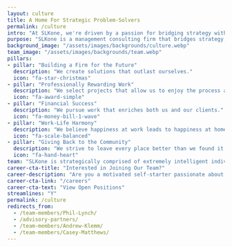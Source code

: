 ```yaml
---
layout: culture
title: A Home For Strategic Problem-Solvers
permalink: /culture
intro: "At SLKone, we're driven by a passion for bridging strategy with execution. Our team of innovative problem-solvers thrives on challenging the status quo and delivering tangible results."
purpose: "SLKone is a management consulting firm that bridges strategy, leadership, and knowledge to deliver powerful, lasting solutions. We don't just meet expectations—we exceed them, forming deep, long-term partnerships built on trust and tangible results. Our consultants are driven by the freedom to innovate, the excitement of solving tough challenges, and a commitment to balance between personal and professional life. At our core is Ikigai—doing what we love, mastering our craft, making a difference, and earning our worth."
background_image: "/assets/images/backgrounds/culture.webp"
team_image: "/assets/images/backgrounds/team.webp"
pillars:
- pillar: "Building a Firm for the Future"
  description: "We create solutions that outlast ourselves."
  icon: "fa-star-christmas"
- pillar: "Professionally Rewarding Work"
  description: "We select projects that allow us to enjoy the process and leave a lasting impact."
  icon: "fa-award-simple"
- pillar: "Financial Success"
  description: "We pursue work that enriches both us and our clients."
  icon: "fa-money-bill-1-wave"
- pillar: "Work-Life Harmony"
  description: "We believe happiness at work leads to happiness at home, and vice versa."
  icon: "fa-scale-balanced"
- pillar: "Giving Back to the Community"
  description: "We strive to leave every place better than we found it."
  icon: "fa-hand-heart"
team: "SLKone is strategically comprised of extremely intelligent individuals with diverse areas of expertise. Our blend of deep industry experience and commitment to fresh perspectives results in unique solutions for our clients."
career-cta-title: "Interested in Joining Our Team?"
career-description: "Are you a motivated self-starter passionate about learning new things? Do you want to sit with decision-makers on day one? Do you desire real work-life harmony? Then we'd love to hear from you!"
career-cta-link: "/careers"
career-cta-text: "View Open Positions"
streamlines: "Y"
permalink: /culture
redirects_from:
  - /team-members/Phil-Lynch/
  - /advisory-partners/
  - /team-members/Andrew-Klemm/
  - /team-members/Casey-Matthews/
---
```

